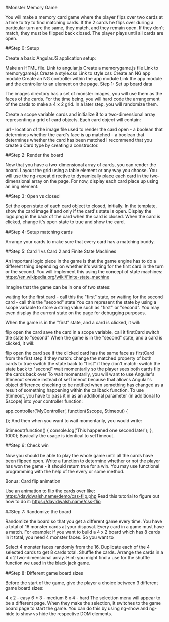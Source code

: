 #Monster Memory Game

You will make a memory card game where the player flips over two cards at a time to try to find matching cards. If the 2 cards he flips over during a particular turn are the same, they match, and they remain open. If they don't match, they must be flipped back closed. The player plays until all cards are open.



##Step 0: Setup

Create a basic AngularJS application setup:

Make an HTML file.
Link to angular.js
Create a memorygame.js file
Link to memorygame.js
Create a style.css
Link to style.css
Create an NG app module
Create an NG controller within the app module
Link the app module and the controller to an element on the page.
Step 1: Set up board data

The images directory has a set of monster images, you will use them as the faces of the cards. For the time being, you will hard code the arrangement of the cards to make a 4 x 2 grid. In a later step, you will randomize them.

Create a scope variable cards and initialize it to a two-dimensional array representing a grid of card objects. Each card object will contain:

url - location of the image file used to render the card
open - a boolean that determines whether the card's face is up
matched - a boolean that determines whether the card has been matched
I recommend that you create a Card type by creating a constructor.

##Step 2: Render the board

Now that you have a two-dimensional array of cards, you can render the board. Layout the grid using a table element or any way you choose. You will use the ng-repeat directive to dynamically place each card in the two-dimensional array on the page. For now, display each card place up using an img element.

##Step 3: Open vs closed

Set the open state of each card object to closed, initially. In the template, show the card image if and only if the card's state is open. Display the logo.png in the back of the card when the card is closed. When the card is clicked, change it's open state to true and show the card.

##Step 4: Setup matching cards

Arrange your cards to make sure that every card has a matching buddy.

##Step 5: Card 1 vs Card 2 and Finite State Machines

An important logic piece in the game is that the game engine has to do a different thing depending on whether it's waiting for the first card in the turn or the second. You will implement this using the concept of state machines: https://en.wikipedia.org/wiki/Finite-state_machine

Imagine that the game can be in one of two states:

waiting for the first card - call this the "first" state, or
waiting for the second card - call this the "second" state
You can represent the state by using a scope variable to store a string value such as "first" or "second". You may even display the current state on the page for debugging purposes.

When the game is in the "first" state, and a card is clicked, it will:

flip open the card
save the card in a scope variable, call it firstCard
switch the state to "second"
When the game is in the "second" state, and a card is clicked, it will:

flip open the card
see if the clicked card has the same face as firstCard from the first step
if they match:
change the matched property of both cards to true
switch the state back to "first"
if they don't match:
switch the state back to "second"
wait momentarily so the player sees both cards
flip the cards back over
To wait momentarily, you will want to use Angular's $timeout service instead of setTimeout because that allow's Angular's object difference checking to be notified when something has changed as a result of something happening within the callback function. To use $timeout, you have to pass it in as an additional parameter (in additional to $scope) into your controller function:

app.controller('MyController', function($scope, $timeout) {

});
And then when you want to wait momentarily, you would write:

$timeout(function() {
  console.log('This happened one second later');
}, 1000);
Basically the usage is identical to setTimeout.

##Step 6: Check win

Now you should be able to play the whole game until all the cards have been flipped open. Write a function to determine whether or not the player has won the game - it should return true for a win. You may use functional programming with the help of the every or some method.

Bonus: Card flip animation

Use an animation to flip the cards over like: https://davidwalsh.name/demo/css-flip.php Read this tutorial to figure out how to do it: https://davidwalsh.name/css-flip

##Step 7: Randomize the board

Randomize the board so that you get a different game every time. You have a total of 16 monster cards at your disposal. Every card in a game must have a match. For example: if you want to build a 4 x 2 board which has 8 cards in it total, you need 4 monster faces. So you want to

Select 4 monster faces randomly from the 16.
Duplicate each of the 4 selected cards to get 8 cards total.
Shuffle the cards.
Arrange the cards in a 4 x 2 two-dimensional array.
Hint: you might find a use for the shuffle function we used in the black jack game.

##Step 8: Different game board sizes

Before the start of the game, give the player a choice between 3 different game board sizes:

4 x 2 - easy
6 * 3 - medium
8 x 4 - hard
The selection menu will appear to be a different page. When they make the selection, it switches to the game board page to start the game. You can do this by using ng-show and ng-hide to show vs hide the respective DOM elements.

